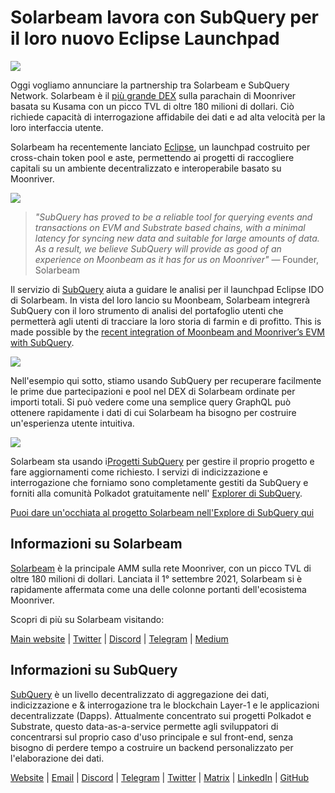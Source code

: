 # Solarbeam lavora con SubQuery per il loro nuovo Eclipse Launchpad

![](https://miro.medium.com/max/1400/1*ZG9NqT9GIXax5SBpNn5ipg.png)

Oggi vogliamo annunciare la partnership tra Solarbeam e SubQuery Network. Solarbeam è il [più grande DEX](https://defillama.com/chain/Moonriver) sulla parachain di Moonriver basata su Kusama con un picco TVL di oltre 180 milioni di dollari. Ciò richiede capacità di interrogazione affidabile dei dati e ad alta velocità per la loro interfaccia utente.

Solarbeam ha recentemente lanciato [Eclipse](https://app.solarbeam.io/eclipse), un launchpad costruito per cross-chain token pool e aste, permettendo ai progetti di raccogliere capitali su un ambiente decentralizzato e interoperabile basato su Moonriver.

![](https://miro.medium.com/max/1400/1*IbRN8EnymWvqvh0sx_PNKw.png)

> _"SubQuery has proved to be a reliable tool for querying events and transactions on EVM and Substrate based chains, with a minimal latency for syncing new data and suitable for large amounts of data. As a result, we believe SubQuery will provide as good of an experience on Moonbeam as it has for us on Moonriver"_ — Founder, Solarbeam

Il servizio di [SubQuery](https://subquery.network/) aiuta a guidare le analisi per il launchpad Eclipse IDO di Solarbeam. In vista del loro lancio su Moonbeam, Solarbeam integrerà SubQuery con il loro strumento di analisi del portafoglio utenti che permetterà agli utenti di tracciare la loro storia di farmin e di profitto. This is made possible by the [recent integration of Moonbeam and Moonriver’s EVM with SubQuery](./20211028-moonbeam-evm.md).

![](https://miro.medium.com/max/1400/1*6_iO6tLt4RxxMvs8u-F_Bg.png)

Nell'esempio qui sotto, stiamo usando SubQuery per recuperare facilmente le prime due partecipazioni e pool nel DEX di Solarbeam ordinate per importi totali. Si può vedere come una semplice query GraphQL può ottenere rapidamente i dati di cui Solarbeam ha bisogno per costruire un'esperienza utente intuitiva.

![](https://miro.medium.com/max/1400/1*5iCwSaU96UtDMFA1MruRlA.png)

Solarbeam sta usando i[Progetti SubQuery](https://project.subquery.network/) per gestire il proprio progetto e fare aggiornamenti come richiesto. I servizi di indicizzazione e interrogazione che forniamo sono completamente gestiti da SubQuery e forniti alla comunità Polkadot gratuitamente nell' [Explorer di SubQuery](https://explorer.subquery.network/).

[Puoi dare un'occhiata al progetto Solarbeam nell'Explore di SubQuery qui](https://explorer.subquery.network/subquery/csntest/eclipse)

## Informazioni su Solarbeam

[Solarbeam](https://solarbeam.io/) è la principale AMM sulla rete Moonriver, con un picco TVL di oltre 180 milioni di dollari. Lanciata il 1° settembre 2021, Solarbeam si è rapidamente affermata come una delle colonne portanti dell'ecosistema Moonriver.

Scopri di più su Solarbeam visitando:

[Main website](https://solarbeam.io/exchange/swap) | [Twitter](https://twitter.com/solarbeamio) | [Discord](http://discord.gg/rK4AjZXuwf) | [Telegram](http://t.me/solarbeamio) | [Medium](https://solarbeam.medium.com/)

## Informazioni su SubQuery

[SubQuery](https://subquery.network/) è un livello decentralizzato di aggregazione dei dati, indicizzazione e & interrogazione tra le blockchain Layer-1 e le applicazioni decentralizzate (Dapps). Attualmente concentrato sui progetti Polkadot e Substrate, questo data-as-a-service permette agli sviluppatori di concentrarsi sul proprio caso d'uso principale e sul front-end, senza bisogno di perdere tempo a costruire un backend personalizzato per l'elaborazione dei dati.

[Website](https://subquery.network/) | [Email](mailto:hello@subquery.network) | [Discord](https://discord.com/invite/78zg8aBSMG) | [Telegram](https://t.me/subquerynetwork) | [Twitter](https://twitter.com/subquerynetwork) | [Matrix](https://matrix.to/#/#subquery:matrix.org) | [LinkedIn](https://www.linkedin.com/company/subquery) | [GitHub](https://github.com/subquery)
